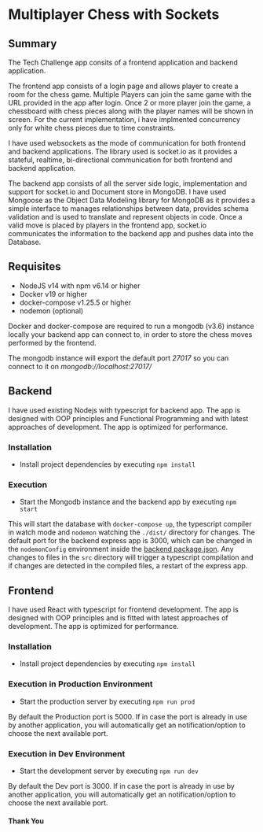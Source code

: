 # Multiplayer Chess with Sockets

## Summary

The Tech Challenge app consits of a frontend application and backend application.

The frontend app consists of a login page and allows player to create a room for the chess game.
Multiple Players can join the same game with the URL provided in the app after login.
Once 2 or more player join the game, a chessboard with chess pieces along with the player names will be shown in screen. For the current implementation, i have implmented concurrency only for white chess pieces due to time constraints.

I have used websockets as the mode of communication for both frontend and backend applications. The library used is socket.io as it provides a stateful, realtime, bi-directional communication for both frontend and backend application.

The backend app consists of all the server side logic, implementation and support for socket.io and Document store in MongoDB. I have used Mongoose as the Object Data Modeling library for MongoDB as it provides a simple interface to manages relationships between data, provides schema validation and is used to translate and represent objects in code. Once a valid move is placed by players in the frontend app, socket.io communicates the information to the backend app and pushes data into the Database.

## Requisites

- NodeJS v14 with npm v6.14 or higher
- Docker v19 or higher
- docker-compose v1.25.5 or higher
- nodemon (optional)

Docker and docker-compose are required to run a mongodb (v3.6) instance locally your backend app can connect to, in order to store the chess moves performed by the frontend.

The mongodb instance will export the default port _27017_ so you can connect to it on _mongodb://localhost:27017/_

## Backend

I have used existing Nodejs with typescript for backend app. The app is designed with OOP principles and Functional Programming and with latest approaches of development. The app is optimized for performance.

### Installation

- Install project dependencies by executing `npm install`

### Execution

- Start the Mongodb instance and the backend app by executing `npm start`

This will start the database with `docker-compose up`, the typescript compiler in watch mode and `nodemon` watching the `./dist/` directory for changes. The default port for the backend express app is 3000, which can be changed in the `nodemonConfig` environment inside the [backend package.json](./backend/package.json). Any changes to files in the `src` directory will trigger a typescript compilation and if changes are detected in the compiled files, a restart of the express app.

## Frontend

I have used React with typescript for frontend development. The app is designed with OOP principles and is fitted with latest approaches of development. The app is optimized for performance.

### Installation

- Install project dependencies by executing `npm install`

### Execution in Production Environment

- Start the production server by executing `npm run prod`

By default the Production port is 5000. If in case the port is already in use by another application, you will automatically get an notification/option to choose the next available port.

### Execution in Dev Environment

- Start the development server by executing `npm run dev`

By default the Dev port is 3000. If in case the port is already in use by another application, you will automatically get an notification/option to choose the next available port.

#### Thank You
